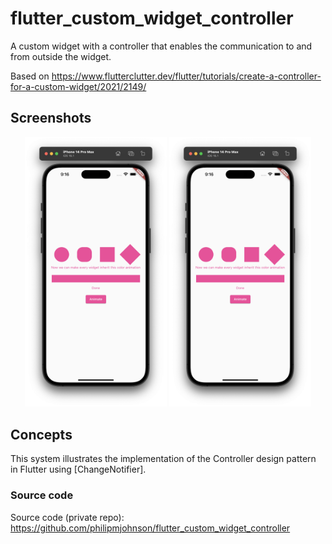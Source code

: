 # flutter_custom_widget_controller

A custom widget with a controller that enables the communication to and from outside the widget.

Based on <https://www.flutterclutter.dev/flutter/tutorials/create-a-controller-for-a-custom-widget/2021/2149/>

## Screenshots

<p style="text-align: center">
  <img src="https://github.com/philipmjohnson/flutter_example_screenshots/raw/main/README-controller-1.png" width="45%">
  <img src="https://github.com/philipmjohnson/flutter_example_screenshots/raw/main/README-controller-1.png" width="45%">
</p>


## Concepts

This system illustrates the implementation of the Controller design pattern in Flutter using [ChangeNotifier].

### Source code

Source code (private repo): <https://github.com/philipmjohnson/flutter_custom_widget_controller>
